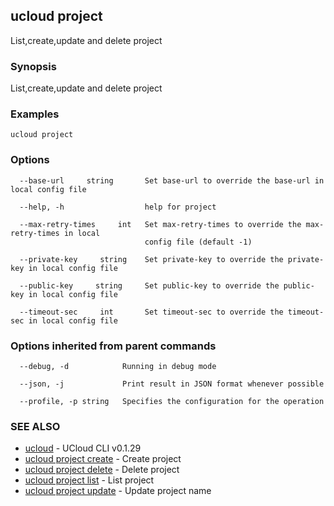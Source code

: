 ## ucloud project

List,create,update and delete project

### Synopsis

List,create,update and delete project

### Examples

```
ucloud project
```

### Options

```
  --base-url     string       Set base-url to override the base-url in local config file 

  --help, -h                  help for project 

  --max-retry-times     int   Set max-retry-times to override the max-retry-times in local
                              config file (default -1) 

  --private-key     string    Set private-key to override the private-key in local config file 

  --public-key     string     Set public-key to override the public-key in local config file 

  --timeout-sec     int       Set timeout-sec to override the timeout-sec in local config file 

```

### Options inherited from parent commands

```
  --debug, -d            Running in debug mode 

  --json, -j             Print result in JSON format whenever possible 

  --profile, -p string   Specifies the configuration for the operation 

```

### SEE ALSO

* [ucloud](developer/cli/cmd/ucloud)	 - UCloud CLI v0.1.29
* [ucloud project create](developer/cli/cmd/ucloud/project/create)	 - Create project
* [ucloud project delete](developer/cli/cmd/ucloud/project/delete)	 - Delete project
* [ucloud project list](developer/cli/cmd/ucloud/project/list)	 - List project
* [ucloud project update](developer/cli/cmd/ucloud/project/update)	 - Update project name


